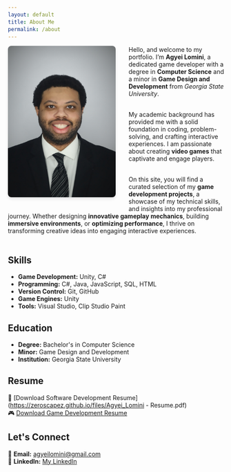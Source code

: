 ```yaml
---
layout: default
title: About Me
permalink: /about
---
```


<img src="/assets/images/AgyeiProf.jpg" alt="Agyei Lomini" width="250" height="350" 
style="float: left; margin-bottom: 30px ;margin-right: 30px ;border-radius: 8px; box-shadow: 0px 4px 6px rgba(0, 0, 0, 0.1);">

Hello, and welcome to my portfolio. I’m **Agyei Lomini**, a dedicated game developer with a degree in **Computer Science** and a minor in **Game Design and Development** from *Georgia State University*.<br><br> 

My academic background has provided me with a solid foundation in coding, problem-solving, and crafting interactive experiences. I am passionate about creating **video games** that captivate and engage players.<br><br> 


On this site, you will find a curated selection of my **game development projects**, a showcase of my  technical skills, and insights into my professional journey. Whether designing **innovative gameplay mechanics**, building **immersive environments**, or **optimizing performance**, I thrive on transforming creative ideas into engaging interactive experiences. <br><br> 

## Skills
- **Game Development:** Unity, C#
- **Programming:** C#, Java, JavaScript, SQL, HTML
- **Version Control:** Git, GitHub
- **Game Engines:** Unity
- **Tools:** Visual Studio, Clip Studio Paint

## Education
- **Degree:** Bachelor's in Computer Science  
- **Minor:** Game Design and Development  
- **Institution:** Georgia State University  

## Resume
📄 [Download Software Development Resume](https://zeroscapez.github.io/files/Agyei_Lomini - Resume.pdf)  
🎮 [Download Game Development Resume](https://zeroscapez.github.io/files/Game%20Dev_AgyeiLomini.pdf)  

## Let's Connect
📧 **Email:** [agyeilomini@gmail.com](mailto:agyeilomini@gmail.com)  
💼 **LinkedIn:** [My LinkedIn](https://www.linkedin.com)  
